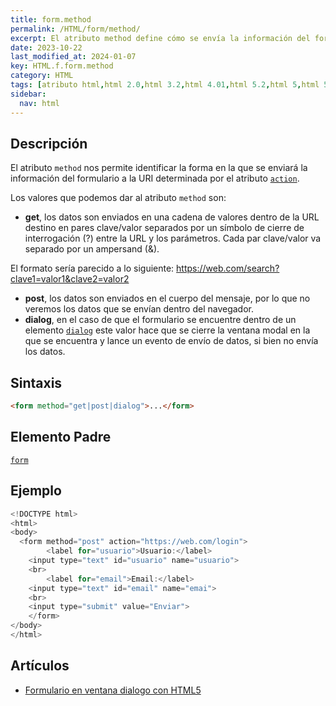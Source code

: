 ```yaml
---
title: form.method
permalink: /HTML/form/method/
excerpt: El atributo method define cómo se envía la información del formulario. Puede ser get, post o dialog.
date: 2023-10-22
last_modified_at: 2024-01-07
key: HTML.f.form.method
category: HTML
tags: [atributo html,html 2.0,html 3.2,html 4.01,html 5.2,html 5,html 5.1,xhtml 1.0,xhtml 1.1]
sidebar:
  nav: html
---
```


## Descripción


El atributo `method` nos permite identificar la forma en la que se enviará la información del formulario a la URI determinada por el atributo [`action`](https://w3api.com/HTML/form/action/).


Los valores que podemos dar al atributo `method` son:

- **get**, los datos son enviados en una cadena de valores dentro de la URL destino en pares clave/valor separados por un símbolo de cierre de interrogación (?) entre la URL y los parámetros. Cada par clave/valor va separado por un ampersand (&).

El formato sería parecido a lo siguiente:
https://web.com/search?clave1=valor1&clave2=valor2
- **post**, los datos son enviados en el cuerpo del mensaje, por lo que no veremos los datos que se envían dentro del navegador.
- **dialog**, en el caso de que el formulario se encuentre dentro de un elemento [`dialog`](https://w3api.com/HTML/dialog/) este valor hace que se cierre la ventana modal en la que se encuentra y lance un evento de envío de datos, si bien no envía los datos.

## Sintaxis


```html
<form method="get|post|dialog">...</form>
```


## Elemento Padre


[`form`](https://www.w3api.com/HTML/form/)


## Ejemplo


```java
<!DOCTYPE html>
<html>
<body>
  <form method="post" action="https://web.com/login">
		<label for="usuario">Usuario:</label>    
    <input type="text" id="usuario" name="usuario">
    <br>
		<label for="email">Email:</label>
    <input type="text" id="email" name="emai">
    <br>
    <input type="submit" value="Enviar">
	</form>
</body>
</html>
```


## Artículos

- [Formulario en ventana dialogo con HTML5](https://lineadecodigo.com/html5/formulario-en-ventana-dialogo-con-html5/)
